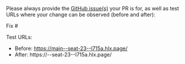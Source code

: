 Please always provide the [GitHub issue(s)](../issues) your PR is for, as well as test URLs where your change can be observed (before and after):

Fix #<gh-issue-id>

Test URLs:
- Before: https://main--seat-23--l715a.hlx.page/
- After: https://<branch>--seat-23--l715a.hlx.page/
